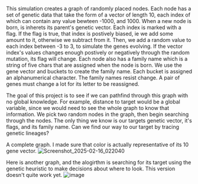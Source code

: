 This simulation creates a graph of randomly placed nodes. Each node has a set of genetic data that take the form of a vector of length 10, each index of which can contain any value bewteen -1000, and 1000. 
When a new node is born, is inherets its parent's genetic vector. Each index is marked with a flag. If the flag is true, that index is postively biased, ie we add some amount to it, otherwise we subtract from it.
Then, we add a random value to each index between -3 to 3, to simulate the genes evolving. If the vector index's values changes enough postively or negatively through the random mutation, its flag will change. Each node also has a family name which is a string of five chars that are assigned when the node is born. We use the gene vector and buckets to create the family name. Each bucket is assigned an alphanumerical character. The family names resist change. A pair of genes must change a lot for its letter to be reassigned. 

The goal of this project is to see if we can pathfind through this graph with no global knowledge. For example, distance to target would be a global variable, since we would need to see the whole graph to know that information. 
We pick two random nodes in the graph, then begin searching through the nodes. The only thing we know is our targets genetic vector, it's flags, and its family name. Can we find our way to our target by tracing genetic lineages?

A complete graph. I made sure that color is actually representative of its 10 gene vector. 
![Screenshot_2025-02-16_022040](https://github.com/user-attachments/assets/a6462d47-bacd-466e-bd44-2bcad4431f86)

Here is another graph, and the alogirthm is searching for its target using the genetic heuristic to make decisions about where to look. This version doesn't quite work yet. 
![image](https://github.com/user-attachments/assets/f632e8f4-13d6-40d9-950b-41962085c18a)

